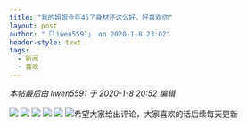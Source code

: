```yaml
---
title: "我的姐姐今年45了身材还这么好，好喜欢你"
layout: post
author: "「liwen5591」 on 2020-1-8 23:02"
header-style: text
tags:
  - 新闻
  - 喜欢
---
```


<head></head>
<body>
 <i class="pstatus"> 本帖最后由 liwen5591 于 2020-1-8 20:52 编辑 </i>
 <br> 
 <br> 
 <img src="https://bbs.boniu123.cc/data/attachment/album/202001/08/205018mx47c8dzdmcvcdvc.png" onload="thumbImg(this)">
 <img src="https://bbs.boniu123.cc/data/attachment/album/202001/08/205000fm7sbkbm8m90m7bq.png" onload="thumbImg(this)">
 <img src="https://bbs.boniu123.cc/data/attachment/album/202001/08/204953w07on12g21clcvuh.png" onload="thumbImg(this)">
 <img src="https://bbs.boniu123.cc/data/attachment/album/202001/08/204943g0adlwa55pol7f52.png" onload="thumbImg(this)">
 <img src="https://bbs.boniu123.cc/data/attachment/album/202001/08/204925tbu8bj33b3cbz30c.png" onload="thumbImg(this)">
 <img src="https://bbs.boniu123.cc/data/attachment/album/202001/08/204911cbj57osb5lxpax47.png" onload="thumbImg(this)">希望大家给出评论，大家喜欢的话后续每天更新
</body>


